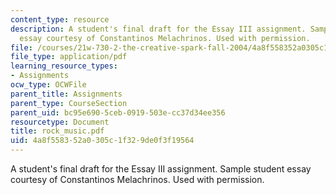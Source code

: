 ```yaml
---
content_type: resource
description: A student's final draft for the Essay III assignment. Sample student
  essay courtesy of Constantinos Melachrinos. Used with permission.
file: /courses/21w-730-2-the-creative-spark-fall-2004/4a8f558352a0305c1f329de0f3f19564_rock_music.pdf
file_type: application/pdf
learning_resource_types:
- Assignments
ocw_type: OCWFile
parent_title: Assignments
parent_type: CourseSection
parent_uid: bc95e690-5ceb-0919-503e-cc37d34ee356
resourcetype: Document
title: rock_music.pdf
uid: 4a8f5583-52a0-305c-1f32-9de0f3f19564
---
```

A student's final draft for the Essay III assignment. Sample student essay courtesy of Constantinos Melachrinos. Used with permission.

